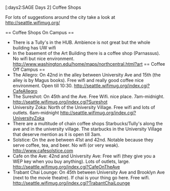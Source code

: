 [:days2:SAGE Days 2] Coffee Shops

For lots of suggestions around the city take a look at http://seattle.wifimug.org/

== Coffee Shops On Campus ==
 * There is a Tully's in the HUB. Ambience is not great but the whole building has UW wifi
 * In the basement of the Art Building there is a coffee shop (Parnassus). No wifi but nice environment. http://www.washington.edu/home/maps/northcentral.html?art
== Coffee Off Campus ==
 * The Allegro: On 42nd in the alley between University Ave and 15th (the alley is by Magus books). Free wifi and really good coffee nice environment. Open till 10:30.  http://seattle.wifimug.org/index.cgi?CafeAllegro
 * The Sureshot: On 45th and the Ave. Free Wifi. nice place.  7am-midnight. http://seattle.wifimug.org/index.cgi?Sureshot
 * University Zoka: North of the University Village. Free wifi and lots of outlets. 6am-midnight http://seattle.wifimug.org/index.cgi?UniversityZoka
 * There are a multitude of chain coffee shops Starbucks/Tully's along the ave and in the university village. The starbucks in the University Village  that deserve mention as it is open till 3am.
 * Solstice: On the ave between 41st and 42nd.  Notable because they serve coffee, tea, and beer. No wifi (or very weak).  http://www.cafesolstice.com
 * Cafe on the Ave: 42nd and University Ave: Free wifi (they give  you a WEP key when you buy anything). Lots of outlets, large. http://seattle.wifimug.org/index.cgi?CafeOnTheAve
 * Trabant Chai Lounge: On 45th between University Ave and Brooklyn Ave (next to the movie theatre). If chai is your thing go here. Free wifi. http://seattle.wifimug.org/index.cgi?TrabantChaiLounge 
